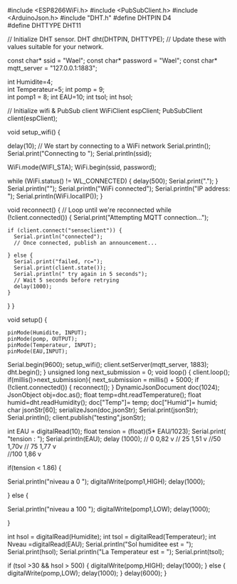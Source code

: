 #include <ESP8266WiFi.h>
#include <PubSubClient.h>
#include <ArduinoJson.h>
#include "DHT.h"
#define DHTPIN D4    
#define DHTTYPE DHT11  
 
// Initialize DHT sensor.
DHT dht(DHTPIN, DHTTYPE);
// Update these with values suitable for your network.

const char* ssid = "Wael";
const char* password = "Wael";
const char* mqtt_server = "127.0.0.1:1883";


int Humidite=4;       
int Temperateur=5;
int pomp = 9;    
int pomp1 = 8;
int EAU=10;
int tsol;
int hsol;  


// Initialize wifi & PubSub client
WiFiClient espClient;
PubSubClient client(espClient);

void setup_wifi() {

  delay(10);
  // We start by connecting to a WiFi network
  Serial.println();
  Serial.print("Connecting to ");
  Serial.println(ssid);

  WiFi.mode(WIFI_STA);
  WiFi.begin(ssid, password);

  while (WiFi.status() != WL_CONNECTED) {
    delay(500);
    Serial.print(".");
  }
  Serial.println("");
  Serial.println("WiFi connected");
  Serial.println("IP address: ");
  Serial.println(WiFi.localIP());
}


void reconnect() {
  // Loop until we're reconnected
  while (!client.connected()) {
    Serial.print("Attempting MQTT connection...");

    if (client.connect("senseclient")) {
      Serial.println("connected");
      // Once connected, publish an announcement...
      
    } else {
      Serial.print("failed, rc=");
      Serial.print(client.state());
      Serial.println(" try again in 5 seconds");
      // Wait 5 seconds before retrying
      delay(1000);
    }
  }
}

void setup() {

    pinMode(Humidite, INPUT);  
    pinMode(pomp, OUTPUT);  
    pinMode(Temperateur, INPUT); 
    pinMode(EAU,INPUT);
  
  Serial.begin(9600);
  setup_wifi();
  client.setServer(mqtt_server, 1883);
  dht.begin();
}
unsigned long next_submission = 0;
void loop() {
  client.loop();
  if(millis()>next_submission){
    next_submission = millis() + 5000;
  if (!client.connected()) {
    reconnect();
  }
  DynamicJsonDocument doc(1024);
  JsonObject obj=doc.as<JsonObject>();
  float temp=dht.readTemperature();
  float humid=dht.readHumidity();
  doc["Temp"]= temp;
  doc["Humid"]= humid;
  char jsonStr[60];
  serializeJson(doc,jsonStr);
  Serial.print(jsonStr);
  Serial.println();
  client.publish("testing",jsonStr);

int EAU = digitalRead(10);
float tension = (float)(5* EAU/1023); 
Serial.print( "tension : ");
Serial.println(EAU); 
delay (1000); 
// 0  0,82 v 
// 25  1,51 v 
//50  1,70v 
// 75  1,77 v  
//100 1,86 v

if(tension < 1.86) {

  Serial.println("niveau a 0 ");
  digitalWrite(pomp1,HIGH);
  delay(1000);

}
else {

  Serial.println("niveau a 100 ");
  digitalWrite(pomp1,LOW);
  delay(1000);

}



  int hsol = digitalRead(Humidite);
  int tsol = digitalRead(Temperateur);
  int Nveau =digitalRead(EAU); 
  Serial.println("Sol humiditee est = "); 
  Serial.print(hsol);
  Serial.println("La Temperateur est = "); 
  Serial.print(tsol);
                    
if (tsol >30 && hsol > 500)
  {
    digitalWrite(pomp,HIGH);
    delay(1000);
  }
  else 
  {
    digitalWrite(pomp,LOW);
    delay(1000);
  }
 delay(6000);
}
